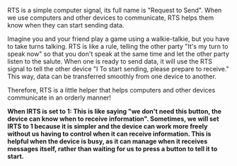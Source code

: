 RTS is a simple computer signal, its full name is "Request to Send". When we use computers and other devices to communicate, RTS helps them know when they can start sending data.

Imagine you and your friend play a game using a walkie-talkie, but you have to take turns talking. RTS is like a rule, telling the other party "It's my turn to speak now" so that you don't speak at the same time and let the other party listen to the salute. When one is ready to send data, it will use the RTS signal to tell the other device "I To start sending, please prepare to receive." This way, data can be transferred smoothly from one device to another.

Therefore, RTS is a little helper that helps computers and other devices communicate in an orderly manner!

**When IRTS is set to 1: This is like saying "we don't need this button, the device can know when to receive information".
Sometimes, we will set IRTS to 1 because it is simpler and the device can work more freely without us having to control when it can receive information. This is helpful when the device is busy, as it can manage when it receives messages itself, rather than waiting for us to press a button to tell it to start.**